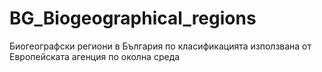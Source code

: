 # BG_Biogeographical_regions
Биогеографски региони в България по класификацията използвана от Европейската агенция по околна среда
